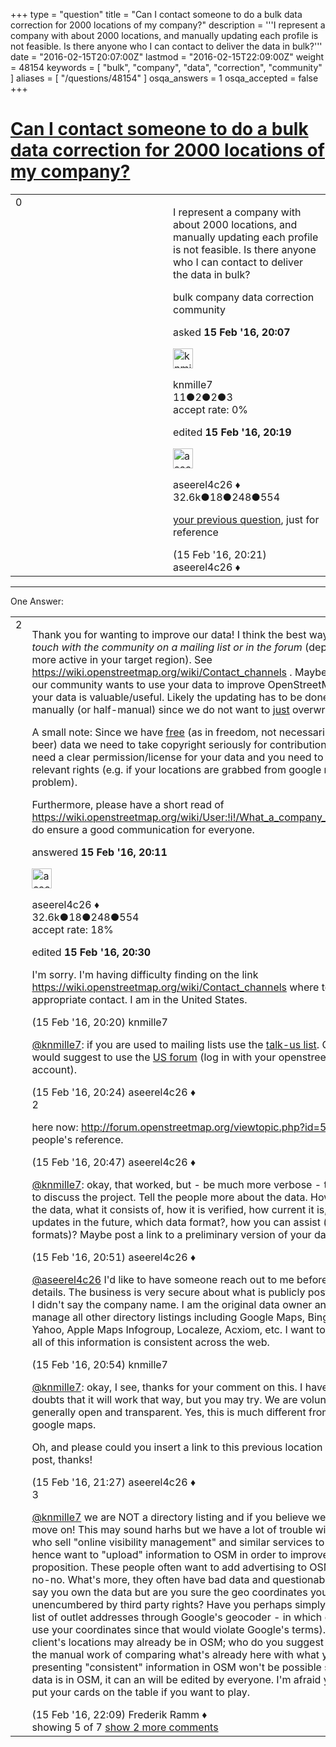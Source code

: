 +++
type = "question"
title = "Can I contact someone to do a bulk data correction for 2000 locations of my company?"
description = '''I represent a company with about 2000 locations, and manually updating each profile is not feasible. Is there anyone who I can contact to deliver the data in bulk?'''
date = "2016-02-15T20:07:00Z"
lastmod = "2016-02-15T22:09:00Z"
weight = 48154
keywords = [ "bulk", "company", "data", "correction", "community" ]
aliases = [ "/questions/48154" ]
osqa_answers = 1
osqa_accepted = false
+++

<div class="headNormal">

# [Can I contact someone to do a bulk data correction for 2000 locations of my company?](/questions/48154/can-i-contact-someone-to-do-a-bulk-data-correction-for-2000-locations-of-my-company)

</div>

<div id="main-body">

<div id="askform">

<table id="question-table" style="width:100%;">
<colgroup>
<col style="width: 50%" />
<col style="width: 50%" />
</colgroup>
<tbody>
<tr>
<td style="width: 30px; vertical-align: top"><div class="vote-buttons">
<span id="post-48154-upvote" class="ajax-command post-vote up" rel="nofollow" title="I like this post (click again to cancel)"> </span>
<div id="post-48154-score" class="post-score" title="current number of votes">
0
</div>
<span id="post-48154-downvote" class="ajax-command post-vote down" rel="nofollow" title="I dont like this post (click again to cancel)"> </span> <span id="favorite-mark" class="ajax-command favorite-mark" rel="nofollow" title="mark/unmark this question as favorite (click again to cancel)"> </span>
<div id="favorite-count" class="favorite-count">
&#10;</div>
</div></td>
<td><div id="item-right">
<div class="question-body">
<p>I represent a company with about 2000 locations, and manually updating each profile is not feasible. Is there anyone who I can contact to deliver the data in bulk?</p>
</div>
<div id="question-tags" class="tags-container tags">
<span class="post-tag tag-link-bulk" rel="tag" title="see questions tagged &#39;bulk&#39;">bulk</span> <span class="post-tag tag-link-company" rel="tag" title="see questions tagged &#39;company&#39;">company</span> <span class="post-tag tag-link-data" rel="tag" title="see questions tagged &#39;data&#39;">data</span> <span class="post-tag tag-link-correction" rel="tag" title="see questions tagged &#39;correction&#39;">correction</span> <span class="post-tag tag-link-community" rel="tag" title="see questions tagged &#39;community&#39;">community</span>
</div>
<div id="question-controls" class="post-controls">
&#10;</div>
<div class="post-update-info-container">
<div class="post-update-info post-update-info-user">
<p>asked <strong>15 Feb '16, 20:07</strong></p>
<img src="https://secure.gravatar.com/avatar/fd4bdfc9da0d467f21ef5f542177d7be?s=32&amp;d=identicon&amp;r=g" class="gravatar" width="32" height="32" alt="knmille7&#39;s gravatar image" />
<p><span>knmille7</span><br />
<span class="score" title="11 reputation points">11</span><span title="2 badges"><span class="badge1">●</span><span class="badgecount">2</span></span><span title="2 badges"><span class="silver">●</span><span class="badgecount">2</span></span><span title="3 badges"><span class="bronze">●</span><span class="badgecount">3</span></span><br />
<span class="accept_rate" title="Rate of the user&#39;s accepted answers">accept rate:</span> <span title="knmille7 has no accepted answers">0%</span></p>
</div>
<div class="post-update-info post-update-info-edited">
<p><span> edited <strong>15 Feb '16, 20:19</strong> </span></p>
<img src="https://secure.gravatar.com/avatar/66f0dc05b44574e3894be07b0b37cf37?s=32&amp;d=identicon&amp;r=g" class="gravatar" width="32" height="32" alt="aseerel4c26&#39;s gravatar image" />
<p><span>aseerel4c26 ♦</span><br />
<span class="score" title="32615 reputation points"><span>32.6k</span></span><span title="18 badges"><span class="badge1">●</span><span class="badgecount">18</span></span><span title="248 badges"><span class="silver">●</span><span class="badgecount">248</span></span><span title="554 badges"><span class="bronze">●</span><span class="badgecount">554</span></span></p>
</div>
</div>
<div id="comments-container-48154" class="comments-container">
<span id="48159"></span>
<div id="comment-48159" class="comment">
<div id="post-48159-score" class="comment-score">
&#10;</div>
<div class="comment-text">
<p><a href="/questions/48149/is-there-someone-that-i-can-contact-about-correcting-incorrect-data">your previous question</a>, just for reference</p>
</div>
<div id="comment-48159-info" class="comment-info">
<span class="comment-age">(15 Feb '16, 20:21)</span> <span class="comment-user userinfo">aseerel4c26 ♦</span>
</div>
</div>
</div>
<div id="comment-tools-48154" class="comment-tools">
&#10;</div>
<div class="clear">
&#10;</div>
<div id="comment-48154-form-container" class="comment-form-container">
&#10;</div>
<div class="clear">
&#10;</div>
</div></td>
</tr>
</tbody>
</table>

------------------------------------------------------------------------

<div class="tabBar">

<span id="sort-top"></span>

<div class="headQuestions">

One Answer:

</div>

</div>

<span id="48155"></span>

<div id="answer-container-48155" class="answer">

<table style="width:100%;">
<colgroup>
<col style="width: 50%" />
<col style="width: 50%" />
</colgroup>
<tbody>
<tr>
<td style="width: 30px; vertical-align: top"><div class="vote-buttons">
<span id="post-48155-upvote" class="ajax-command post-vote up" rel="nofollow" title="I like this post (click again to cancel)"> </span>
<div id="post-48155-score" class="post-score" title="current number of votes">
2
</div>
<span id="post-48155-downvote" class="ajax-command post-vote down" rel="nofollow" title="I dont like this post (click again to cancel)"> </span>
</div></td>
<td><div class="item-right">
<div class="answer-body">
<p>Thank you for wanting to improve our data! I think the best way is to <em>get in touch with the community on a mailing list or in the forum</em> (depends which is more active in your target region). See <a href="https://wiki.openstreetmap.org/wiki/Contact_channels">https://wiki.openstreetmap.org/wiki/Contact_channels</a> . Maybe someone from our community wants to use your data to improve OpenStreetMap's data if your data is valuable/useful. Likely the updating has to be done more or less manually (or half-manual) since we do not want to <a href="https://wiki.openstreetmap.org/wiki/Import/Guidelines">just</a> overwrite our data.</p>
<p>A small note: Since we have <a href="https://www.openstreetmap.org/copyright">free</a> (as in freedom, not necessarily as in free beer) data we need to take copyright seriously for contributions, hence we need a clear permission/license for your data and you need to have the relevant rights (e.g. if your locations are grabbed from google maps it may be a problem).</p>
<p>Furthermore, please have a short read of <a href="https://wiki.openstreetmap.org/wiki/User:!i!/What_a_company_should_never_do">https://wiki.openstreetmap.org/wiki/User:!i!/What_a_company_should_never_do</a> do ensure a good communication for everyone.</p>
</div>
<div class="answer-controls post-controls">
&#10;</div>
<div class="post-update-info-container">
<div class="post-update-info post-update-info-user">
<p>answered <strong>15 Feb '16, 20:11</strong></p>
<img src="https://secure.gravatar.com/avatar/66f0dc05b44574e3894be07b0b37cf37?s=32&amp;d=identicon&amp;r=g" class="gravatar" width="32" height="32" alt="aseerel4c26&#39;s gravatar image" />
<p><span>aseerel4c26 ♦</span><br />
<span class="score" title="32615 reputation points"><span>32.6k</span></span><span title="18 badges"><span class="badge1">●</span><span class="badgecount">18</span></span><span title="248 badges"><span class="silver">●</span><span class="badgecount">248</span></span><span title="554 badges"><span class="bronze">●</span><span class="badgecount">554</span></span><br />
<span class="accept_rate" title="Rate of the user&#39;s accepted answers">accept rate:</span> <span title="aseerel4c26 has 169 accepted answers">18%</span></p>
</div>
<div class="post-update-info post-update-info-edited">
<p><span> edited <strong>15 Feb '16, 20:30</strong> </span></p>
</div>
</div>
<div id="comments-container-48155" class="comments-container">
<span id="48156"></span>
<div id="comment-48156" class="comment">
<div id="post-48156-score" class="comment-score">
&#10;</div>
<div class="comment-text">
<p>I'm sorry. I'm having difficulty finding on the link <a href="https://wiki.openstreetmap.org/wiki/Contact_channels">https://wiki.openstreetmap.org/wiki/Contact_channels</a> where to find the appropriate contact. I am in the United States.</p>
</div>
<div id="comment-48156-info" class="comment-info">
<span class="comment-age">(15 Feb '16, 20:20)</span> <span class="comment-user userinfo">knmille7</span>
</div>
</div>
<span id="48160"></span>
<div id="comment-48160" class="comment">
<div id="post-48160-score" class="comment-score">
&#10;</div>
<div class="comment-text">
<p><a href="http://help.openstreetmap.org/users/11985/knmille7">@knmille7</a>: if you are used to mailing lists use the <a href="https://wiki.openstreetmap.org/wiki/Mailing_lists#Country-Specific_Lists">talk-us list</a>. Otherwise I would suggest to use the <a href="http://forum.openstreetmap.org/viewforum.php?id=20">US forum</a> (log in with your openstreetmap.org account).</p>
</div>
<div id="comment-48160-info" class="comment-info">
<span class="comment-age">(15 Feb '16, 20:24)</span> <span class="comment-user userinfo">aseerel4c26 ♦</span>
</div>
</div>
<span id="48161"></span>
<div id="comment-48161" class="comment">
<div id="post-48161-score" class="comment-score">
2
</div>
<div class="comment-text">
<p>here now: <a href="http://forum.openstreetmap.org/viewtopic.php?id=53663">http://forum.openstreetmap.org/viewtopic.php?id=53663</a> - for other people's reference.</p>
</div>
<div id="comment-48161-info" class="comment-info">
<span class="comment-age">(15 Feb '16, 20:47)</span> <span class="comment-user userinfo">aseerel4c26 ♦</span>
</div>
</div>
<span id="48162"></span>
<div id="comment-48162" class="comment">
<div id="post-48162-score" class="comment-score">
&#10;</div>
<div class="comment-text">
<p><a href="http://help.openstreetmap.org/users/11985/knmille7"></a><a href="http://help.openstreetmap.org/users/11985/knmille7">@knmille7</a>: okay, that worked, but - be much more verbose - there is the place to discuss the project. Tell the people more about the data. How you gathered the data, what it consists of, how it is verified, how current it is, will there be updates in the future, which data format?, how you can assist (e.g. several data formats)? Maybe post a link to a preliminary version of your data... as a start.</p>
</div>
<div id="comment-48162-info" class="comment-info">
<span class="comment-age">(15 Feb '16, 20:51)</span> <span class="comment-user userinfo">aseerel4c26 ♦</span>
</div>
</div>
<span id="48163"></span>
<div id="comment-48163" class="comment not_top_scorer">
<div id="post-48163-score" class="comment-score">
&#10;</div>
<div class="comment-text">
<p><a href="http://help.openstreetmap.org/users/5179/aseerel4c26">@aseerel4c26</a> I'd like to have someone reach out to me before I give out the details. The business is very secure about what is publicly posted. Hence, why I didn't say the company name. I am the original data owner and currently manage all other directory listings including Google Maps, Bing Maps, Yelp, Yahoo, Apple Maps Infogroup, Localeze, Acxiom, etc. I want to make sure that all of this information is consistent across the web.</p>
</div>
<div id="comment-48163-info" class="comment-info">
<span class="comment-age">(15 Feb '16, 20:54)</span> <span class="comment-user userinfo">knmille7</span>
</div>
</div>
<span id="48164"></span>
<div id="comment-48164" class="comment not_top_scorer">
<div id="post-48164-score" class="comment-score">
&#10;</div>
<div class="comment-text">
<p><a href="http://help.openstreetmap.org/users/11985/knmille7">@knmille7</a>: okay, I see, thanks for your comment on this. I have quite some doubts that it will work that way, but you may try. We are volunteers and we are generally open and transparent. Yes, this is much different from others like google maps.</p>
<p>Oh, and please could you insert a link to this previous location into your forum post, thanks!</p>
</div>
<div id="comment-48164-info" class="comment-info">
<span class="comment-age">(15 Feb '16, 21:27)</span> <span class="comment-user userinfo">aseerel4c26 ♦</span>
</div>
</div>
<span id="48165"></span>
<div id="comment-48165" class="comment">
<div id="post-48165-score" class="comment-score">
3
</div>
<div class="comment-text">
<p><a href="http://help.openstreetmap.org/users/11985/knmille7">@knmille7</a> we are NOT a directory listing and if you believe we are, you best move on! This may sound harhs but we have a lot of trouble with businesses who sell "online visibility management" and similar services to their clients, and hence want to "upload" information to OSM in order to improve their value proposition. These people often want to add advertising to OSM which is a big no-no. What's more, they often have bad data and questionable licensing (you say you own the data but are you sure the geo coordinates you have are unencumbered by third party rights? Have you perhaps simply run your client's list of outlet addresses through Google's geocoder - in which case we can't use your coordinates since that would violate Google's terms). Some of your client's locations may already be in OSM; who do you suggest should be doing the manual work of comparing what's already here with what you have? Lastly, presenting "consistent" information in OSM won't be possible since once the data is in OSM, it can an will be edited by everyone. I'm afraid you will have to put your cards on the table if you want to play.</p>
</div>
<div id="comment-48165-info" class="comment-info">
<span class="comment-age">(15 Feb '16, 22:09)</span> <span class="comment-user userinfo">Frederik Ramm ♦</span>
</div>
</div>
</div>
<div id="comment-tools-48155" class="comment-tools">
<span class="comments-showing"> showing 5 of 7 </span> <a href="#" class="show-all-comments-link">show 2 more comments</a>
</div>
<div class="clear">
&#10;</div>
<div id="comment-48155-form-container" class="comment-form-container">
&#10;</div>
<div class="clear">
&#10;</div>
</div></td>
</tr>
</tbody>
</table>

</div>

<div class="paginator-container-left">

</div>

</div>

</div>

